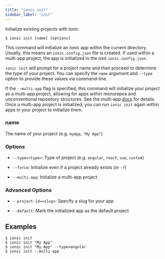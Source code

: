 ```yaml
---
title: "ionic init"
sidebar_label: "init"
---
```

<head>
  <title>ionic init: Command to Initialize Existing Ionic App Projects</title>
  <meta name="description" content="The ionic init command will initialize an Ionic app within the current directory. Read our documentation on how to initialize existing projects with Ionic." />
</head>



Initialize existing projects with Ionic

```shell
$ ionic init [name] [options]
```

This command will initialize an Ionic app within the current directory. Usually, this means an `ionic.config.json` file is created. If used within a multi-app project, the app is initialized in the root `ionic.config.json`.

`ionic init` will prompt for a project name and then proceed to determine the type of your project. You can specify the `name` argument and `--type` option to provide these values via command-line.

If the `--multi-app` flag is specified, this command will initialize your project as a multi-app project, allowing for apps within monorepos and unconventional repository structures. See the multi-app [docs](https://ionicframework.com/docs/cli/configuration#multi-app-projects) for details. Once a multi-app project is initialized, you can run `ionic init` again within apps in your project to initialize them.

### name
The name of your project (e.g. `myApp`, `"My App"`)




### Options

 - `--type=<type>`: Type of project (e.g. `angular`, `react`, `vue`, `custom`) 
      
 - `--force`: Initialize even if a project already exists (or `-f`)
      
 - `--multi-app`: Initialize a multi-app project 
      


### Advanced Options

 - `--project-id=<slug>`: Specify a slug for your app 
      
 - `--default`: Mark the initialized app as the default project 
      

## Examples

```shell
$ ionic init 
$ ionic init "My App"
$ ionic init "My App" --type=angular
$ ionic init --multi-app
```
